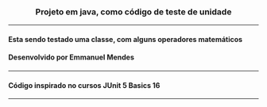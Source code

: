 <H3 align='center'> Projeto em java, como código de teste de unidade</H3>

---

#### Esta sendo testado uma classe, com alguns operadores matemáticos











#### Desenvolvido por Emmanuel Mendes

---

#### Código inspirado no cursos JUnit 5 Basics 16 

---